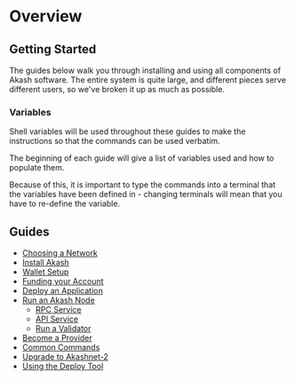 # Overview

## Getting Started

The guides below walk you through installing and using all components of Akash software. The entire system is quite large, and different pieces serve different users, so we've broken it up as much as possible.

### Variables

Shell variables will be used throughout these guides to make the instructions so that the commands can be used verbatim.

The beginning of each guide will give a list of variables used and how to populate them.

Because of this, it is important to type the commands into a terminal that the variables have been defined in - changing terminals will mean that you have to re-define the variable.

## Guides

* [Choosing a Network](version.md)
* [Install Akash](install.md)
* [Wallet Setup](wallet.md)
* [Funding your Account](funding.md)
* [Deploy an Application](deploy/README.md)
* [Run an Akash Node](node/README.md)
  * [RPC Service](node/rpc-service.md)
  * [API Service](node/api-service.md)
  * [Run a Validator](node/validator.md)
* [Become a Provider](provider.md)
* [Common Commands](general-commands.md)
* [Upgrade to Akashnet-2](upgrade-mainnet.md)
* [Using the Deploy Tool](deploy-tool.md)

